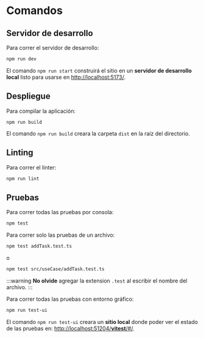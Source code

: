 
# Comandos

## Servidor de desarrollo

Para correr el servidor de desarrollo:

```bash
npm run dev
```

El comando `npm run start` construirá el sitio en un **servidor de desarrollo local** listo para usarse en [http://localhost:5173/](http://localhost:5173/).

## Despliegue

Para compilar la aplicación:

```
npm run build
```

El comando `npm run build` creara la carpeta `dist` en la raíz del directorio.

## Linting

Para correr el linter:

```bash
npm run lint
```

## Pruebas

Para correr todas las pruebas por consola: 

```bash
npm test
```

Para correr solo las pruebas de un archivo:

```bash
npm test addTask.test.ts
```
o
```bash
npm test src/useCase/addTask.test.ts
```

:::warning
**No olvide** agregar la extension `.test` al escribir el nombre del archivo.
:::

Para correr todas las pruebas con entorno gráfico: 

```bash
npm run test-ui
```

El comando `npm run test-ui` creara un **sitio local** donde poder ver el estado de las pruebas en: [http://localhost:51204/__vitest__/#/](http://localhost:51204/__vitest__/#/).
